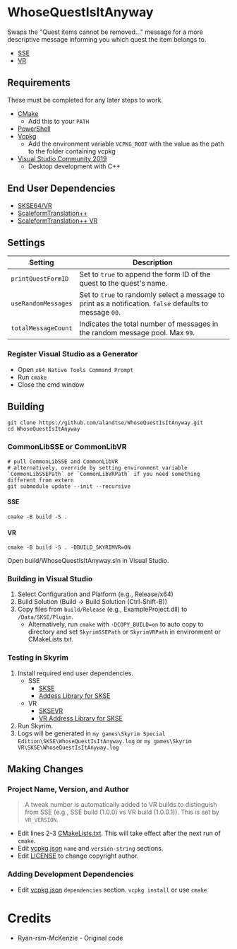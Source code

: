 # WhoseQuestIsItAnyway

Swaps the "Quest items cannot be removed..." message for a more descriptive message informing you which quest the item belongs to.

* [SSE](https://www.nexusmods.com/skyrimspecialedition/mods/23581)
* [VR](https://www.nexusmods.com/skyrimspecialedition/mods/60211)

## Requirements
These must be completed for any later steps to work.
* [CMake](https://cmake.org/)
	* Add this to your `PATH`
* [PowerShell](https://github.com/PowerShell/PowerShell/releases/latest)
* [Vcpkg](https://github.com/microsoft/vcpkg)
	* Add the environment variable `VCPKG_ROOT` with the value as the path to the folder containing vcpkg
* [Visual Studio Community 2019](https://visualstudio.microsoft.com/)
	* Desktop development with C++

## End User Dependencies
* [SKSE64/VR](https://skse.silverlock.org/)
* [ScaleformTranslation++](https://github.com/Ryan-rsm-McKenzie/ScaleformTranslationPP)
* [ScaleformTranslation++ VR](https://github.com/alandtse/ScaleformTranslationPP)

## Settings
Setting | Description
--- | ---
`printQuestFormID` | Set to `true` to append the form ID of the quest to the quest's name.
`useRandomMessages` | Set to `true` to randomly select a message to print as a notification. `false` defaults to message `00`.
`totalMessageCount` | Indicates the total number of messages in the random message pool. Max `99`.


### Register Visual Studio as a Generator
* Open `x64 Native Tools Command Prompt`
* Run `cmake`
* Close the cmd window

## Building
```
git clone https://github.com/alandtse/WhoseQuestIsItAnyway.git
cd WhoseQuestIsItAnyway
```
### CommonLibSSE or CommonLibVR
```
# pull CommonLibSSE and CommonLibVR
# alternatively, override by setting environment variable `CommonLibSSEPath` or `CommonLibVRPath` if you need something different from extern
git submodule update --init --recursive

```
#### SSE
```
cmake -B build -S .
```

#### VR
```
cmake -B build -S . -DBUILD_SKYRIMVR=ON
```
Open build/WhoseQuestIsItAnyway.sln in Visual Studio.

### Building in Visual Studio
1. Select Configuration and Platform (e.g., Release/x64)
2. Build Solution (Build -> Build Solution (Ctrl-Shift-B))
3. Copy files from `build/Release` (e.g., ExampleProject.dll) to `/Data/SKSE/Plugin`.
	* Alternatively, run `cmake` with `-DCOPY_BUILD=on` to auto copy to directory and set `SkyrimSSEPath` or `SkyrimVRPath` in environment or CMakeLists.txt.

### Testing in Skyrim
1. Install required end user dependencies.
	* SSE
		* [SKSE](https://skse.silverlock.org/)
		* [Addess Library for SKSE](https://www.nexusmods.com/skyrimspecialedition/mods/32444)
	* VR
		* [SKSEVR](https://skse.silverlock.org/)
		* [VR Address Library for SKSE](https://www.nexusmods.com/skyrimspecialedition/mods/58101)
2. Run Skyrim.
3. Logs will be generated in `my games\Skyrim Special Edition\SKSE\WhoseQuestIsItAnyway.log` or `my games\Skyrim VR\SKSE\WhoseQuestIsItAnyway.log`

## Making Changes

### Project Name, Version, and Author
> A tweak number is automatically added to VR builds to distinguish from SSE (e.g., SSE build (1.0.0) vs VR build (1.0.0.1)). This is set by `VR_VERSION`.
* Edit lines 2-3 [CMakeLists.txt](CMakeLists.txt#L2-L3). This will take effect after the next run of `cmake`.
* Edit [vcpkg.json](vcpkg.json) `name` and `version-string` sections.
* Edit [LICENSE](LICENSE#L3) to change copyright author.

### Adding Development Dependencies
* Edit [vcpkg.json](vcpkg.json) `dependencies` section. `vcpkg install` or use `cmake`

# Credits
* Ryan-rsm-McKenzie - Original code